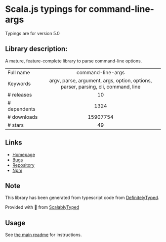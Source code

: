 
# Scala.js typings for command-line-args

Typings are for version 5.0

## Library description:
A mature, feature-complete library to parse command-line options.

|                    |                 |
| ------------------ | :-------------: |
| Full name          | command-line-args |
| Keywords           | argv, parse, argument, args, option, options, parser, parsing, cli, command, line |
| # releases         | 10 |
| # dependents       | 1324 |
| # downloads        | 15907754 |
| # stars            | 49 |

## Links
- [Homepage](https://github.com/75lb/command-line-args#readme)
- [Bugs](https://github.com/75lb/command-line-args/issues)
- [Repository](https://github.com/75lb/command-line-args)
- [Npm](https://www.npmjs.com/package/command-line-args)
    


## Note
This library has been generated from typescript code from [DefinitelyTyped](https://definitelytyped.org).

Provided with :purple_heart: from [ScalablyTyped](https://github.com/oyvindberg/ScalablyTyped)

## Usage
See [the main readme](../../readme.md) for instructions.


